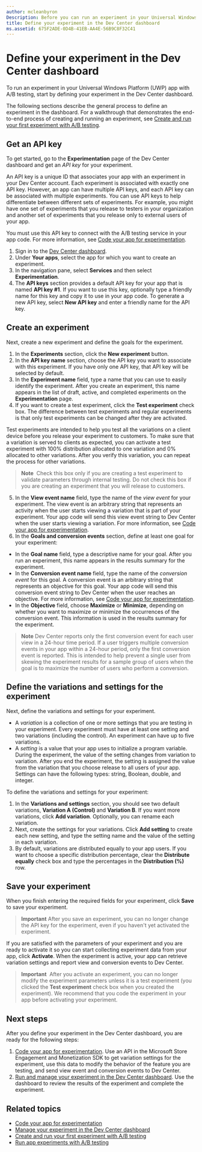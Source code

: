 ```yaml
---
author: mcleanbyron
Description: Before you can run an experiment in your Universal Windows Platform (UWP) app with A/B testing, you must define your experiment in the Dev Center dashboard.
title: Define your experiment in the Dev Center dashboard
ms.assetid: 675F2ADE-0D4B-41EB-AA4E-56B9C8F32C41
---
```


# Define your experiment in the Dev Center dashboard

To run an experiment in your Universal Windows Platform (UWP) app with A/B testing, start by defining your experiment in the Dev Center dashboard.

The following sections describe the general process to define an experiment in the dashboard. For a walkthrough that demonstrates the end-to-end process of creating and running an experiment, see [Create and run your first experiment with A/B testing](create-and-run-your-first-experiment-with-a-b-testing.md).

## Get an API key

To get started, go to the **Experimentation** page of the Dev Center dashboard and get an *API key* for your experiment.

An API key is a unique ID that associates your app with an experiment in your Dev Center account. Each experiment is associated with exactly one API key. However, an app can have multiple API keys, and each API key can be associated with multiple experiments. You can use API keys to help differentiate between different sets of experiments. For example, you might have one set of experiments that you release to testers in your organization and another set of experiments that you release only to external users of your app.

You must use this API key to connect with the A/B testing service in your app code. For more information, see [Code your app for experimentation](code-your-experiment-in-your-app.md).

1. Sign in to the [Dev Center dashboard](https://dev.windows.com/overview).
2. Under **Your apps**, select the app for which you want to create an experiment.
3. In the navigation pane, select **Services** and then select **Experimentation**.
4. The **API keys** section provides a default API key for your app that is named **API key #1**. If you want to use this key, optionally type a friendly name for this key and copy it to use in your app code. To generate a new API key, select **New API key** and enter a friendly name for the API key.

## Create an experiment

Next, create a new experiment and define the goals for the experiment.

1. In the **Experiments** section, click the **New experiment** button.
2. In the **API key name** section, choose the API key you want to associate with this experiment. If you have only one API key, that API key will be selected by default.
3. In the **Experiment name** field, type a name that you can use to easily identify the experiment. After you create an experiment, this name appears in the list of draft, active, and completed experiments on the **Experimentation** page.
4. If you want to create a test experiment, click the **Test experiment** check box. The difference between test experiments and regular experiments is that only test experiments can be changed after they are activated.

  Test experiments are intended to help you test all the variations on a client device before you release your experiment to customers. To make sure that a variation is served to clients as expected, you can activate a test experiment with 100% distribution allocated to one variation and 0% allocated to other variations. After you verify this variation, you can repeat the process for other variations.
  > **Note**  Check this box only if you are creating a test experiment to validate parameters through internal testing. Do not check this box if you are creating an experiment that you will release to customers.

5. In the **View event name** field, type the name of the *view event* for your experiment. The view event is an arbitrary string that represents an activity when the user starts viewing a variation that is part of your experiment. Your app code will send this view event string to Dev Center when the user starts viewing a variation. For more information, see [Code your app for experimentation](code-your-experiment-in-your-app.md).
6. In the **Goals and conversion events** section, define at least one goal for your experiment:
  * In the **Goal name** field, type a descriptive name for your goal. After you run an experiment, this name appears in the results summary for the experiment.
  * In the **Conversion event name** field, type the name of the *conversion event* for this goal. A conversion event is an arbitrary string that represents an objective for this goal. Your app code will send this conversion event string to Dev Center when the user reaches an objective. For more information, see [Code your app for experimentation](code-your-experiment-in-your-app.md).
  * In the **Objective** field, choose **Maximize** or **Minimize**, depending on whether you want to maximize or minimize the occurrences of the conversion event. This information is used in the results summary for the experiment.

  >**Note** Dev Center reports only the first conversion event for each user view in a 24-hour time period. If a user triggers multiple conversion events in your app within a 24-hour period, only the first conversion event is reported. This is intended to help prevent a single user from skewing the experiment results for a sample group of users when the goal is to maximize the number of users who perform a conversion.

## Define the variations and settings for the experiment

Next, define the variations and settings for your experiment.

* A *variation* is a collection of one or more settings that you are testing in your experiment. Every experiment must have at least one setting and two variations (including the control). An experiment can have up to five variations.
* A *setting* is a value that your app uses to initialize a program variable. During the experiment, the value of the setting changes from variation to variation. After you end the experiment, the setting is assigned the value from the variation that you choose release to all users of your app. Settings can have the following types: string, Boolean, double, and integer.

To define the variations and settings for your experiment:
1. In the **Variations and settings** section, you should see two default variations, **Variation A (Control)** and **Variation B**. If you want more variations, click **Add variation**. Optionally, you can rename each variation.
2. Next, create the settings for your variations. Click **Add setting** to create each new setting, and type the setting name and the value of the setting in each variation.
3. By default, variations are distributed equally to your app users. If you want to choose a specific distribution percentage, clear the **Distribute equally** check box and type the percentages in the **Distribution (%)** row.

## Save your experiment

When you finish entering the required fields for your experiment, click **Save** to save your experiment.

> **Important** After you save an experiment, you can no longer change the API key for the experiment, even if you haven't yet activated the experiment.

If you are satisfied with the parameters of your experiment and you are ready to activate it so you can start collecting experiment data from your app, click **Activate**. When the experiment is active, your app can retrieve variation settings and report view and conversion events to Dev Center.

> **Important**  After you activate an experiment, you can no longer modify the experiment parameters unless it is a test experiment (you clicked the **Test experiment** check box when you created the experiment). We recommend that you code the experiment in your app before activating your experiment.

## Next steps

After you define your experiment in the Dev Center dashboard, you are ready for the following steps:
1. [Code your app for experimentation](code-your-experiment-in-your-app.md). Use an API in the Microsoft Store Engagement and Monetization SDK to get variation settings for the experiment, use this data to modify the behavior of the feature you are testing, and send view event and conversion events to Dev Center.
2. [Run and manage your experiment in the Dev Center dashboard](manage-your-experiment.md). Use the dashboard to review the results of the experiment and complete the experiment.

## Related topics

  * [Code your app for experimentation](code-your-experiment-in-your-app.md)
  * [Manage your experiment in the Dev Center dashboard](manage-your-experiment.md)
  * [Create and run your first experiment with A/B testing](create-and-run-your-first-experiment-with-a-b-testing.md)
  * [Run app experiments with A/B testing](run-app-experiments-with-a-b-testing.md)
